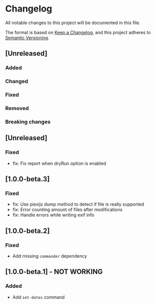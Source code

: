 # Changelog
All notable changes to this project will be documented in this file.

The format is based on [Keep a Changelog](https://keepachangelog.com/en/1.0.0/),
and this project adheres to [Semantic Versioning](https://semver.org/spec/v2.0.0.html).

## [Unreleased]
### Added
### Changed
### Fixed
### Removed
### Breaking changes

## [Unreleased]

### Fixed
- fix: Fix report when dryRun option is enabled

## [1.0.0-beta.3]
### Fixed
- fix: Use piexijs dump method to detect if file is really supported
- fix: Error counting amount of files after modifications
- fix: Handle errors while writing exif info

## [1.0.0-beta.2]
### Fixed
- Add missing `commander` dependency

## [1.0.0-beta.1] - __NOT WORKING__
### Added
- Add `set-dates` command
